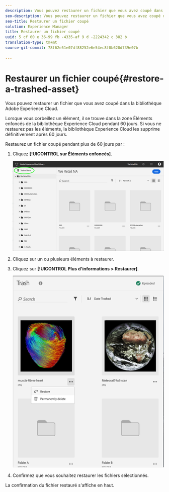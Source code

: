 ```yaml
---
description: Vous pouvez restaurer un fichier que vous avez coupé dans la bibliothèque Adobe Experience Cloud.
seo-description: Vous pouvez restaurer un fichier que vous avez coupé dans la bibliothèque Adobe Experience Cloud.
seo-title: Restaurer un fichier coupé
solution: Experience Manager
title: Restaurer un fichier coupé
uuid: 5 cf 60 e 36-99 fb -4335-af 9 d -2224342 c 382 b
translation-type: tm+mt
source-git-commit: 78f62e51e07df88252e6e54ec8f0b620d739e07b

---
```



# Restaurer un fichier coupé{#restore-a-trashed-asset}

Vous pouvez restaurer un fichier que vous avez coupé dans la bibliothèque Adobe Experience Cloud.

Lorsque vous corbeillez un élément, il se trouve dans la zone Éléments enfoncés de la bibliothèque Experience Cloud pendant 60 jours. Si vous ne restaurez pas les éléments, la bibliothèque Experience Cloud les supprime définitivement après 60 jours.

Restaurez un fichier coupé pendant plus de 60 jours par :

1. Cliquez **[!UICONTROL sur Éléments enfoncés]**.

   ![](assets/library_general_trashed_items.png)

1. Cliquez sur un ou plusieurs éléments à restaurer.
1. Cliquez sur **[!UICONTROL Plus d'informations &gt; Restaurer]**.

   ![](assets/library_restore_perm_delete.png)

1. Confirmez que vous souhaitez restaurer les fichiers sélectionnés.

La confirmation du fichier restauré s'affiche en haut.
